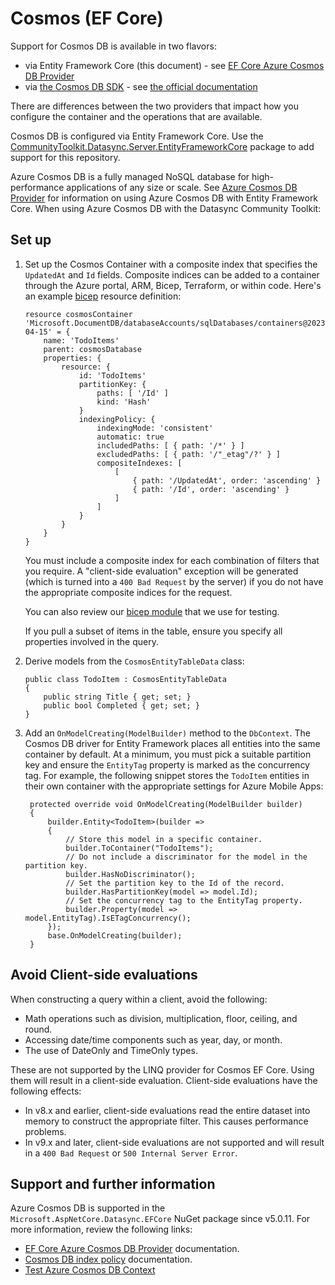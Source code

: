 # Cosmos (EF Core)

Support for Cosmos DB is available in two flavors:

* via Entity Framework Core (this document) - see [EF Core Azure Cosmos DB Provider](https://learn.microsoft.com/ef/core/providers/cosmos/)
* via [the Cosmos DB SDK](./cosmos-sdk.md) - see [the official documentation](https://learn.microsoft.com/azure/cosmos-db/nosql/quickstart-dotnet)

There are differences between the two providers that impact how you configure the container and the operations that are available.

Cosmos DB is configured via Entity Framework Core.  Use the [CommunityToolkit.Datasync.Server.EntityFrameworkCore](https://www.nuget.org/packages/CommunityToolkit.Datasync.Server.EntityFrameworkCore) package to add support for this repository.

Azure Cosmos DB is a fully managed NoSQL database for high-performance applications of any size or scale.  See [Azure Cosmos DB Provider](https://learn.microsoft.com/ef/core/providers/cosmos/) for information on using Azure Cosmos DB with Entity Framework Core.  When using Azure Cosmos DB with the Datasync Community Toolkit:

## Set up

1.  Set up the Cosmos Container with a composite index that specifies the `UpdatedAt` and `Id` fields.  Composite indices can be added to a container through the Azure portal, ARM, Bicep, Terraform, or within code. Here's an example [bicep](https://learn.microsoft.com/azure/azure-resource-manager/bicep/overview) resource definition:

        resource cosmosContainer 'Microsoft.DocumentDB/databaseAccounts/sqlDatabases/containers@2023-04-15' = {
            name: 'TodoItems'
            parent: cosmosDatabase
            properties: {
                resource: {
                    id: 'TodoItems'
                    partitionKey: {
                        paths: [ '/Id' ]
                        kind: 'Hash'
                    }
                    indexingPolicy: {
                        indexingMode: 'consistent'
                        automatic: true
                        includedPaths: [ { path: '/*' } ]
                        excludedPaths: [ { path: '/"_etag"/?' } ]
                        compositeIndexes: [
                            [
                                { path: '/UpdatedAt', order: 'ascending' }
                                { path: '/Id', order: 'ascending' }
                            ]
                        ]
                    }
                }
            }
        }

    You must include a composite index for each combination of filters that you require.  A "client-side evaluation" exception will be generated (which is turned into a `400 Bad Request` by the server) if you do not have the appropriate composite indices for the request.
    
    You can also review our [bicep module](https://github.com/CommunityToolkit/Datasync/blob/main/tests/infra/databases/cosmos.bicep) that we use for testing.

    If you pull a subset of items in the table, ensure you specify all properties involved in the query.

2.  Derive models from the `CosmosEntityTableData` class:

        public class TodoItem : CosmosEntityTableData
        {
            public string Title { get; set; }
            public bool Completed { get; set; }
        }

3. Add an `OnModelCreating(ModelBuilder)` method to the `DbContext`.  The Cosmos DB driver for Entity Framework places all entities into the same container by default.  At a minimum, you must pick a suitable partition key and ensure the `EntityTag` property is marked as the concurrency tag.  For example, the following snippet stores the `TodoItem` entities in their own container with the appropriate settings for Azure Mobile Apps:

        protected override void OnModelCreating(ModelBuilder builder)
        {
            builder.Entity<TodoItem>(builder =>
            {
                // Store this model in a specific container.
                builder.ToContainer("TodoItems");
                // Do not include a discriminator for the model in the partition key.
                builder.HasNoDiscriminator();
                // Set the partition key to the Id of the record.
                builder.HasPartitionKey(model => model.Id);
                // Set the concurrency tag to the EntityTag property.
                builder.Property(model => model.EntityTag).IsETagConcurrency();
            });
            base.OnModelCreating(builder);
        }

## Avoid Client-side evaluations

When constructing a query within a client, avoid the following:

* Math operations such as division, multiplication, floor, ceiling, and round.
* Accessing date/time components such as year, day, or month.
* The use of DateOnly and TimeOnly types.

These are not supported by the LINQ provider for Cosmos EF Core.  Using them will result in a client-side evaluation.  Client-side evaluations have the following effects:

* In v8.x and earlier, client-side evaluations read the entire dataset into memory to construct the appropriate filter.  This causes performance problems.
* In v9.x and later, client-side evaluations are not supported and will result in a `400 Bad Request` or `500 Internal Server Error`.

## Support and further information

Azure Cosmos DB is supported in the `Microsoft.AspNetCore.Datasync.EFCore` NuGet package since v5.0.11. For more information, review the following links:

* [EF Core Azure Cosmos DB Provider](https://learn.microsoft.com/ef/core/providers/cosmos) documentation.
* [Cosmos DB index policy](https://learn.microsoft.com/azure/cosmos-db/index-policy) documentation.
* [Test Azure Cosmos DB Context](https://github.com/CommunityToolkit/Datasync/blob/main/tests/CommunityToolkit.Datasync.TestCommon/Databases/CosmosDb/CosmosDbContext.cs)